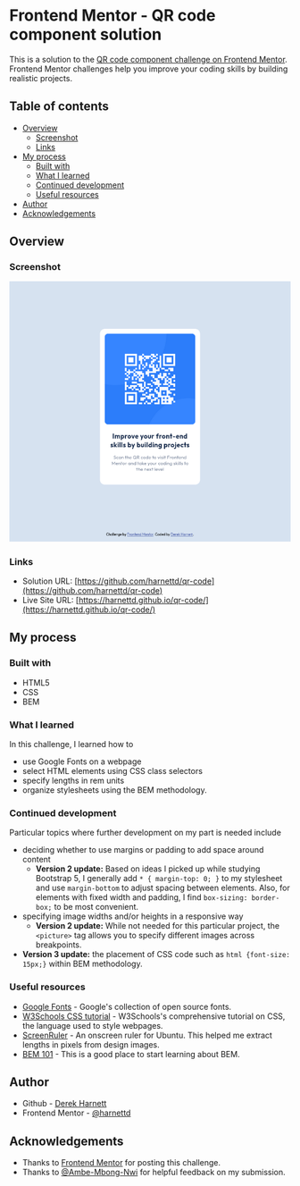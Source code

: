 # Frontend Mentor - QR code component solution

This is a solution to the [QR code component challenge on Frontend Mentor](https://www.frontendmentor.io/challenges/qr-code-component-iux_sIO_H). Frontend Mentor challenges help you improve your coding skills by building realistic projects.

## Table of contents

- [Overview](#overview)
  - [Screenshot](#screenshot)
  - [Links](#links)
- [My process](#my-process)
  - [Built with](#built-with)
  - [What I learned](#what-i-learned)
  - [Continued development](#continued-development)
  - [Useful resources](#useful-resources)
- [Author](#author)
- [Acknowledgements](#acknowledgements)

## Overview

### Screenshot

![screenshot](images/screenshot.png)

### Links

- Solution URL: [https://github.com/harnettd/qr-code](https://github.com/harnettd/qr-code)
- Live Site URL: [https://harnettd.github.io/qr-code/](https://harnettd.github.io/qr-code/)

## My process

### Built with

- HTML5
- CSS
- BEM

### What I learned

In this challenge, I learned how to
- use Google Fonts on a webpage
- select HTML elements using CSS class selectors
- specify lengths in rem units
- organize stylesheets using the BEM methodology.

### Continued development

Particular topics where further development on my part is needed include
- deciding whether to use margins or padding to add space around content
  - **Version 2 update:** Based on ideas I picked up while studying Bootstrap 5, 
  I generally add `* { margin-top: 0; }` to my stylesheet 
  and use `margin-bottom` to adjust spacing between elements. 
  Also, for elements with fixed width and padding,
  I find `box-sizing: border-box;` to be most convenient.
- specifying image widths and/or heights in a responsive way
  - **Version 2 update:** While not needed for this particular project, the 
  `<picture>` tag allows you to specify different images across breakpoints.
- **Version 3 update:** the placement of CSS code such as `html {font-size: 15px;}` within BEM methodology. 

### Useful resources

- [Google Fonts](https://fonts.google.com/) - Google's collection of open source fonts.
- [W3Schools CSS tutorial](https://www.w3schools.com/css/default.asp) - W3Schools's comprehensive tutorial on CSS, the language used to style webpages.
- [ScreenRuler](https://gnomecoder.wordpress.com/screenruler/) - An onscreen ruler for Ubuntu. This helped me extract lengths in pixels from design images.
- [BEM 101](https://css-tricks.com/bem-101/) - This is a good place to start learning about BEM.

## Author

- Github - [Derek Harnett](https://github.com/harnettd)
- Frontend Mentor - [@harnettd](https://www.frontendmentor.io/profile/harnettd)

## Acknowledgements

- Thanks to [Frontend Mentor](https://www.frontendmentor.io/) for posting this challenge.
- Thanks to [@Ambe-Mbong-Nwi](https://www.frontendmentor.io/profile/Ambe-Mbong-Nwi) for helpful feedback on my submission.
